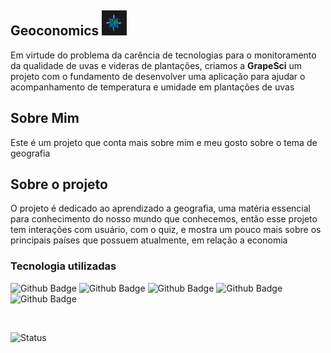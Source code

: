 ## Geoconomics <img height="40px" src="https://github.com/GustavoPresilli/Geoconomics/blob/main/Imagens/logo_escura_prateada.png">

<p>Em virtude do problema da carência de tecnologias para o monitoramento da qualidade de uvas e videras de plantações, criamos a <b>GrapeSci</b> um projeto 
  com o fundamento de desenvolver uma aplicação para ajudar o acompanhamento de temperatura e umidade em plantações de uvas</p>

<h2>Sobre Mim</h2>

<p> Este é um projeto que conta mais sobre mim e meu gosto sobre o tema de geografia
</p>

<h2>Sobre o projeto</h2>

<p>O projeto é dedicado ao aprendizado a geografia, uma matéria essencial para conhecimento do nosso mundo que conhecemos, 
  então esse projeto tem interações com usuário, com o quiz, e mostra um pouco mais sobre os principais países que possuem atualmente, em
  relação a economia
</p>
<h3>Tecnologia utilizadas</h3>

![Github Badge](https://img.shields.io/badge/HTML5-E34F26?style=for-the-badge&logo=html5&logoColor=white)
![Github Badge](https://img.shields.io/badge/CSS3-1572B6?style=for-the-badge&logo=css3&logoColor=white)
![Github Badge](https://img.shields.io/badge/JavaScript-323330?style=for-the-badge&logo=javascript&logoColor=F7DF1E)
![Github Badge](https://img.shields.io/badge/MySQL-005C84?style=for-the-badge&logo=mysql&logoColor=white)
![Github Badge](https://img.shields.io/badge/Node%20js-339933?style=for-the-badge&logo=nodedotjs&logoColor=white)


<br>

![Status](https://img.shields.io/badge/Status_do_projeto-Em_Andamento-yellow) 
